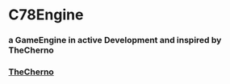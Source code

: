# C78Engine
### a GameEngine in active Development and inspired by TheCherno
### [TheCherno](https://github.com/TheCherno "check him out")